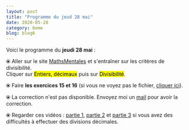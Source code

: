 ```yaml
---
layout: post
title: "Programme du jeud 28 mai"
date: 2020-05-28
category: 6eme
blog: blog6
---
```


Voici le programme du <b>jeudi 28 mai</b> :

⦿ Aller sur le site <a href="http://mathsmentales.net/">MathsMentales</a> et s'entraîner sur les critères de divisibilité.
<br>
Cliquer sur <mark>Entiers, décimaux</mark> puis sur <mark>Divisibilité</mark>. 

⦿ Faire <strong>les exercices 15 et 16</strong> (si vous ne voyez pas le fichier, <a href="/exercices/6eme/6eme_exercices_jeudi_28_mai_2020.pdf">cliquer ici</a>).

<object data="/exercices/6eme/6eme_exercices_jeudi_28_mai_2020.pdf" width="100%" height="500" type='application/pdf'></object>

⦿ La correction n'est pas disponible. Envoyez moi un <a href="mailto:benjamindang2015@gmail.com">mail</a> pour avoir la correction.

⦿ Regarder ces vidéos : <a class="video" href="https://youtu.be/RbkDd_p_EVU">partie 1</a>, <a class="video" href="https://youtu.be/kagPFHfG-ZU">partie 2</a> et <a class="video" href="https://youtu.be/CnuDwxwNl9k">partie 3</a> si vous avez des difficultés à effectuer des divisions décimales.
 
